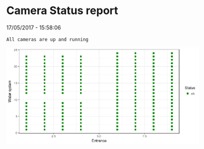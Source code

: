 Camera Status report
================
17/05/2017 - 15:58:06

    All cameras are up and running

![](camreport_files/figure-markdown_github/unnamed-chunk-2-1.png)

